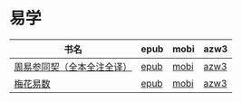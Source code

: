 # 易学

| 书名 | epub | mobi | azw3 |
| --- | --- | --- | --- |
| [周易参同契（全本全注全译）](http://ct.dalanmei.com/f/31084289-572116190-0b2421) | [epub](http://ct.dalanmei.com/f/31084289-572116190-0b2421) | [mobi](http://ct.dalanmei.com/f/31084289-571675558-3c6e4d) | [azw3](http://ct.dalanmei.com/f/31084289-572158808-59a15b) |
| [梅花易数](None) | [epub](None) | [mobi](None) | [azw3](None) |
